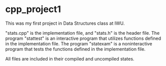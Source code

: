 # cpp_project1
This was my first project in Data Structures class at IWU.

"stats.cpp" is the implementation file, and "stats.h" is the header file. The program "stattest" is an interactive program that utilizes functions defined in the implementation file. The program "statexam" is a noninteractive program that tests the functions defined in the implementation file.

All files are included in their compiled and uncompiled states.

